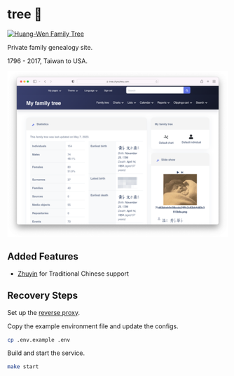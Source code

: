 # tree 🏡

[![Huang-Wen Family Tree](https://img.shields.io/badge/huang/wen-family_tree-cornflowerblue)][site]

Private family genealogy site.

1796 - 2017, Taiwan to USA.

[![Website screenshot](docs/assets/screenshot.png)][site]

## Added Features

- [Zhuyin][wiki-zhuyin] for Traditional Chinese support


## Recovery Steps

Set up the [reverse proxy][repo-proxy].


Copy the example environment file and update the configs.

```sh
cp .env.example .env
```

Build and start the service.

```sh
make start
```


[aws-cli]: https://aws.amazon.com/cli/
[wiki-zhuyin]: https://en.wikipedia.org/wiki/Zhuyin
[repo-proxy]: https://github.com/tifa/proxy
[site]: https://tree.chyouhwu.com

